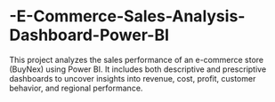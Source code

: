 # -E-Commerce-Sales-Analysis-Dashboard-Power-BI
This project analyzes the sales performance of an e-commerce store (BuyNex) using Power BI. It includes both descriptive and prescriptive dashboards to uncover insights into revenue, cost, profit, customer behavior, and regional performance.
